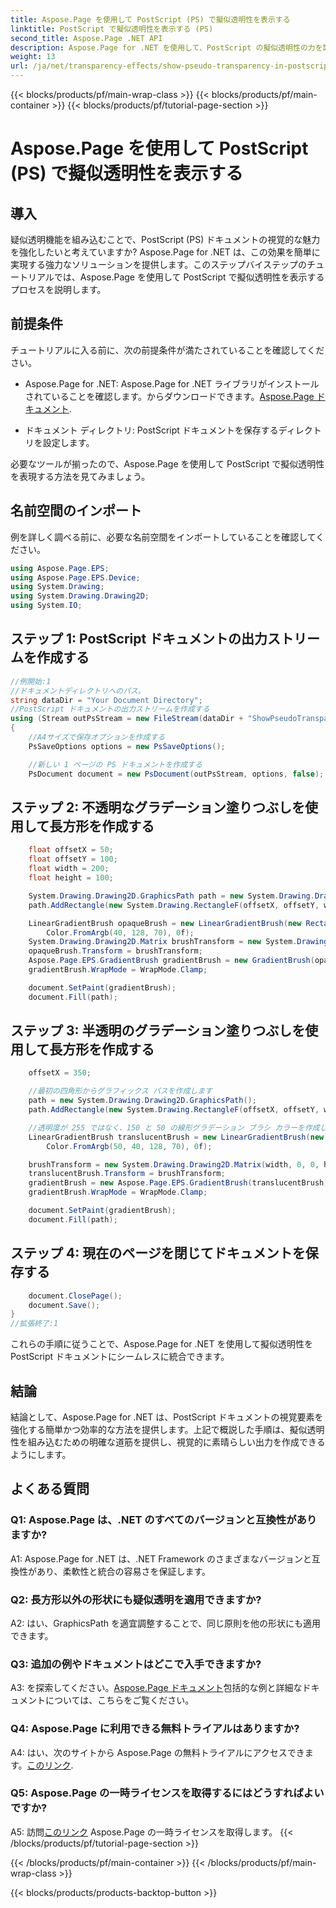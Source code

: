 ```yaml
---
title: Aspose.Page を使用して PostScript (PS) で擬似透明性を表示する
linktitle: PostScript で擬似透明性を表示する (PS)
second_title: Aspose.Page .NET API
description: Aspose.Page for .NET を使用して、PostScript の擬似透明性の力を試してください。視覚的に美しいドキュメントを作成するには、ステップバイステップのガイドに従ってください。
weight: 13
url: /ja/net/transparency-effects/show-pseudo-transparency-in-postscript-ps/
---
```


{{< blocks/products/pf/main-wrap-class >}}
{{< blocks/products/pf/main-container >}}
{{< blocks/products/pf/tutorial-page-section >}}

# Aspose.Page を使用して PostScript (PS) で擬似透明性を表示する

## 導入

疑似透明機能を組み込むことで、PostScript (PS) ドキュメントの視覚的な魅力を強化したいと考えていますか? Aspose.Page for .NET は、この効果を簡単に実現する強力なソリューションを提供します。このステップバイステップのチュートリアルでは、Aspose.Page を使用して PostScript で擬似透明性を表示するプロセスを説明します。

## 前提条件

チュートリアルに入る前に、次の前提条件が満たされていることを確認してください。

- Aspose.Page for .NET: Aspose.Page for .NET ライブラリがインストールされていることを確認します。からダウンロードできます。[Aspose.Page ドキュメント](https://reference.aspose.com/page/net/).

- ドキュメント ディレクトリ: PostScript ドキュメントを保存するディレクトリを設定します。

必要なツールが揃ったので、Aspose.Page を使用して PostScript で擬似透明性を表現する方法を見てみましょう。

## 名前空間のインポート

例を詳しく調べる前に、必要な名前空間をインポートしていることを確認してください。

```csharp
using Aspose.Page.EPS;
using Aspose.Page.EPS.Device;
using System.Drawing;
using System.Drawing.Drawing2D;
using System.IO;
```

## ステップ 1: PostScript ドキュメントの出力ストリームを作成する

```csharp
//例開始:1
//ドキュメントディレクトリへのパス。
string dataDir = "Your Document Directory";
//PostScript ドキュメントの出力ストリームを作成する
using (Stream outPsStream = new FileStream(dataDir + "ShowPseudoTransparency_outPS.ps", FileMode.Create))
{
	//A4サイズで保存オプションを作成する
	PsSaveOptions options = new PsSaveOptions();

	//新しい 1 ページの PS ドキュメントを作成する
	PsDocument document = new PsDocument(outPsStream, options, false);
```

## ステップ 2: 不透明なグラデーション塗りつぶしを使用して長方形を作成する

```csharp
	float offsetX = 50;
	float offsetY = 100;
	float width = 200;
	float height = 100;

	System.Drawing.Drawing2D.GraphicsPath path = new System.Drawing.Drawing2D.GraphicsPath();
	path.AddRectangle(new System.Drawing.RectangleF(offsetX, offsetY, width, height));

	LinearGradientBrush opaqueBrush = new LinearGradientBrush(new RectangleF(0, 0, 200, 100), Color.FromArgb(0, 0, 0),
		Color.FromArgb(40, 128, 70), 0f);
	System.Drawing.Drawing2D.Matrix brushTransform = new System.Drawing.Drawing2D.Matrix(width, 0, 0, height, offsetX, offsetY);
	opaqueBrush.Transform = brushTransform;
	Aspose.Page.EPS.GradientBrush gradientBrush = new GradientBrush(opaqueBrush);
	gradientBrush.WrapMode = WrapMode.Clamp;

	document.SetPaint(gradientBrush);
	document.Fill(path);
```

## ステップ 3: 半透明のグラデーション塗りつぶしを使用して長方形を作成する

```csharp
	offsetX = 350;

	//最初の四角形からグラフィックス パスを作成します
	path = new System.Drawing.Drawing2D.GraphicsPath();
	path.AddRectangle(new System.Drawing.RectangleF(offsetX, offsetY, width, height));

	//透明度が 255 ではなく、150 と 50 の線形グラデーション ブラシ カラーを作成します。つまり、半透明になります。
	LinearGradientBrush translucentBrush = new LinearGradientBrush(new RectangleF(0, 0, width, height), Color.FromArgb(150, 0, 0, 0),
		Color.FromArgb(50, 40, 128, 70), 0f);

	brushTransform = new System.Drawing.Drawing2D.Matrix(width, 0, 0, height, offsetX, offsetY);
	translucentBrush.Transform = brushTransform;
	gradientBrush = new Aspose.Page.EPS.GradientBrush(translucentBrush);
	gradientBrush.WrapMode = WrapMode.Clamp;

	document.SetPaint(gradientBrush);
	document.Fill(path);
```

## ステップ 4: 現在のページを閉じてドキュメントを保存する

```csharp
	document.ClosePage();
	document.Save();
}
//拡張終了:1
```

これらの手順に従うことで、Aspose.Page for .NET を使用して擬似透明性を PostScript ドキュメントにシームレスに統合できます。

## 結論

結論として、Aspose.Page for .NET は、PostScript ドキュメントの視覚要素を強化する簡単かつ効率的な方法を提供します。上記で概説した手順は、擬似透明性を組み込むための明確な道筋を提供し、視覚的に素晴らしい出力を作成できるようにします。

## よくある質問

### Q1: Aspose.Page は、.NET のすべてのバージョンと互換性がありますか?

A1: Aspose.Page for .NET は、.NET Framework のさまざまなバージョンと互換性があり、柔軟性と統合の容易さを保証します。

### Q2: 長方形以外の形状にも疑似透明を適用できますか?

A2: はい、GraphicsPath を適宜調整することで、同じ原則を他の形状にも適用できます。

### Q3: 追加の例やドキュメントはどこで入手できますか?

 A3: を探索してください。[Aspose.Page ドキュメント](https://reference.aspose.com/page/net/)包括的な例と詳細なドキュメントについては、こちらをご覧ください。

### Q4: Aspose.Page に利用できる無料トライアルはありますか?

 A4: はい、次のサイトから Aspose.Page の無料トライアルにアクセスできます。[このリンク](https://releases.aspose.com/).

### Q5: Aspose.Page の一時ライセンスを取得するにはどうすればよいですか?

 A5: 訪問[このリンク](https://purchase.aspose.com/temporary-license/) Aspose.Page の一時ライセンスを取得します。
{{< /blocks/products/pf/tutorial-page-section >}}

{{< /blocks/products/pf/main-container >}}
{{< /blocks/products/pf/main-wrap-class >}}

{{< blocks/products/products-backtop-button >}}
